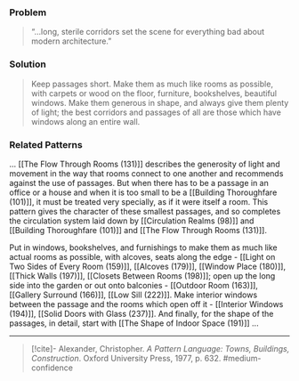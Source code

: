 ### Problem
>“…long, sterile corridors set the scene for everything bad about modern architecture.”

### Solution
>Keep passages short. Make them as much like rooms as possible, with carpets or wood on the floor, furniture, bookshelves, beautiful windows. Make them generous in shape, and always give them plenty of light; the best corridors and passages of all are those which have windows along an entire wall.

### Related Patterns
... [[The Flow Through Rooms (131)]] describes the generosity of light and movement in the way that rooms connect to one another and recommends against the use of passages. But when there has to be a passage in an office or a house and when it is too small to be a [[Building Thoroughfare (101)]], it must be treated very specially, as if it were itself a room. This pattern gives the character of these smallest passages, and so completes the circulation system laid down by [[Circulation Realms (98)]] and [[Building Thoroughfare (101)]] and [[The Flow Through Rooms (131)]].

Put in windows, bookshelves, and furnishings to make them as much like actual rooms as possible, with alcoves, seats along the edge - [[Light on Two Sides of Every Room (159)]], [[Alcoves (179)]], [[Window Place (180)]], [[Thick Walls (197)]], [[Closets Between Rooms (198)]]; open up the long side into the garden or out onto balconies - [[Outdoor Room (163)]], [[Gallery Surround (166)]], [[Low Sill (222)]]. Make interior windows between the passage and the rooms which open off it - [[Interior Windows (194)]], [[Solid Doors with Glass (237)]]. And finally, for the shape of the passages, in detail, start with [[The Shape of Indoor Space (191)]] ...

---
> [!cite]- Alexander, Christopher. _A Pattern Language: Towns, Buildings, Construction_. Oxford University Press, 1977, p. 632.
> #medium-confidence 